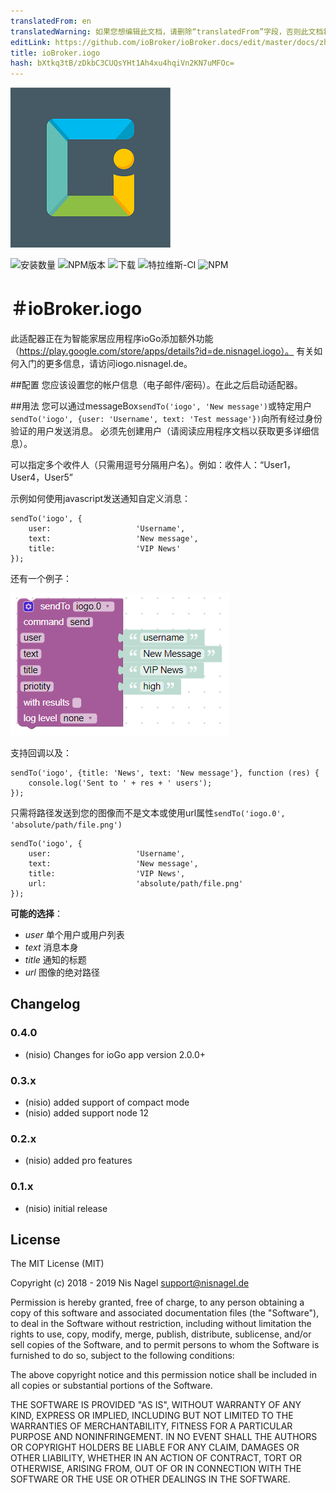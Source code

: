 ```yaml
---
translatedFrom: en
translatedWarning: 如果您想编辑此文档，请删除“translatedFrom”字段，否则此文档将再次自动翻译
editLink: https://github.com/ioBroker/ioBroker.docs/edit/master/docs/zh-cn/adapterref/iobroker.iogo/README.md
title: ioBroker.iogo
hash: bXtkq3tB/zDkbC3CUQsYHt1Ah4xu4hqiVn2KN7uMFOc=
---
```

![商标](../../../en/adapterref/iobroker.iogo/admin/iogo.png)

![安装数量](http://iobroker.live/badges/iogo-stable.svg)
![NPM版本](http://img.shields.io/npm/v/iobroker.iogo.svg)
![下载](https://img.shields.io/npm/dm/iobroker.iogo.svg)
![特拉维斯-CI](http://img.shields.io/travis/nisiode/ioBroker.iogo/master.svg)
![NPM](https://nodei.co/npm/iobroker.iogo.png?downloads=true)

＃ioBroker.iogo
=================

此适配器正在为智能家居应用程序ioGo添加额外功能（https://play.google.com/store/apps/details?id=de.nisnagel.iogo）。
有关如何入门的更多信息，请访问iogo.nisnagel.de。

##配置
您应该设置您的帐户信息（电子邮件/密码）。在此之后启动适配器。

##用法
您可以通过messageBox```sendTo('iogo', 'New message')```或特定用户```sendTo('iogo', {user: 'Username', text: 'Test message'})```向所有经过身份验证的用户发送消息。
必须先创建用户（请阅读应用程序文档以获取更多详细信息）。

可以指定多个收件人（只需用逗号分隔用户名）。例如：收件人：“User1，User4，User5”

示例如何使用javascript发送通知自定义消息：

```
sendTo('iogo', {
    user:                   'Username',
    text:                   'New message',
    title:                  'VIP News'
});
```

还有一个例子：

![blockly](../../../en/adapterref/iobroker.iogo/img/blockly.png)

支持回调以及：

```
sendTo('iogo', {title: 'News', text: 'New message'}, function (res) {
    console.log('Sent to ' + res + ' users');
});
```

只需将路径发送到您的图像而不是文本或使用url属性```sendTo('iogo.0', 'absolute/path/file.png')```

```
sendTo('iogo', {
    user:                   'Username',
    text:                   'New message',
    title:                  'VIP News',
    url:                    'absolute/path/file.png'
});
```

**可能的选择**：

 - *user* 单个用户或用户列表
 - *text* 消息本身
 - *title* 通知的标题
 - *url* 图像的绝对路径

## Changelog

### 0.4.0
* (nisio) Changes for ioGo app version 2.0.0+

### 0.3.x
* (nisio) added support of compact mode
* (nisio) added support node 12

### 0.2.x
* (nisio) added pro features

### 0.1.x
* (nisio) initial release

## License
The MIT License (MIT)

Copyright (c) 2018 - 2019 Nis Nagel <support@nisnagel.de>

Permission is hereby granted, free of charge, to any person obtaining a copy
of this software and associated documentation files (the "Software"), to deal
in the Software without restriction, including without limitation the rights
to use, copy, modify, merge, publish, distribute, sublicense, and/or sell
copies of the Software, and to permit persons to whom the Software is
furnished to do so, subject to the following conditions:

The above copyright notice and this permission notice shall be included in
all copies or substantial portions of the Software.

THE SOFTWARE IS PROVIDED "AS IS", WITHOUT WARRANTY OF ANY KIND, EXPRESS OR
IMPLIED, INCLUDING BUT NOT LIMITED TO THE WARRANTIES OF MERCHANTABILITY,
FITNESS FOR A PARTICULAR PURPOSE AND NONINFRINGEMENT. IN NO EVENT SHALL THE
AUTHORS OR COPYRIGHT HOLDERS BE LIABLE FOR ANY CLAIM, DAMAGES OR OTHER
LIABILITY, WHETHER IN AN ACTION OF CONTRACT, TORT OR OTHERWISE, ARISING FROM,
OUT OF OR IN CONNECTION WITH THE SOFTWARE OR THE USE OR OTHER DEALINGS IN
THE SOFTWARE.